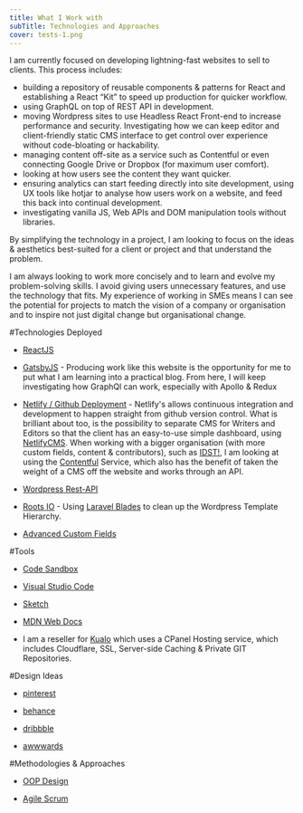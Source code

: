 ```yaml
---
title: What I Work with
subTitle: Technologies and Approaches
cover: tests-1.png
---
```



I am currently focused on developing lightning-fast websites to sell to clients. This process includes:

 * building a repository of reusable components & patterns for React and establishing a React “Kit” to speed up production for quicker workflow.
 * using GraphQL on top of REST API in development.
 * moving Wordpress sites to use Headless React Front-end to increase performance and security. Investigating how we can keep editor and client-friendly static CMS interface to get control over experience without code-bloating or hackability. 
 * managing content off-site as a service such as Contentful or even connecting Google Drive or Dropbox (for maximum user comfort).
 * looking at how users see the content they want quicker.
 * ensuring analytics can start feeding directly into site development, using UX tools like hotjar to analyse how users work on a website, and feed this back into continual development.
 * investigating vanilla JS, Web APIs and DOM manipulation tools without libraries.

By simplifying the technology in a project, I am looking to focus on the ideas & aesthetics best-suited for a client or project and that understand the problem.  

I am always looking to work more concisely and to learn and evolve my problem-solving skills. I avoid giving users unnecessary features, and use the technology that fits. My experience of working in SMEs means I can see the potential for projects to match the vision of a company or organisation and to inspire not just digital change but organisational change.


#Technologies Deployed

* [ReactJS](https://reactjs.org/docs/introducing-jsx.html) 

* [GatsbyJS](https://www.gatsbyjs.org/) - Producing work like this website is the opportunity for me to put what I am learning into a practical blog. From here, I will keep investigating how GraphQl can work, especially with Apollo & Redux 

* [Netlify / Github Deployment](https://www.netlify.com/) - Netlify's allows continuous integration and development to happen straight from github version control. What is brilliant about too, is the possibility to separate CMS for Writers and Editors so that the client has an easy-to-use simple dashboard, using [NetlifyCMS](https://www.netlifycms.org/). When working with a bigger organisation (with more custom fields, content & contributors), such as [IDST!](https://idst.org), I am looking at using the [Contentful](https://www.contentful.com/) Service, which also has the benefit of taken the weight of a CMS off the website and works through an API.

* [Wordpress Rest-API](http://v2.wp-api.org/) 

* [Roots IO](https://roots.io/) - Using [Laravel Blades](https://laravel.com/docs/5.7/blade) to clean up the Wordpress Template Hierarchy.

* [Advanced Custom Fields](https://www.advancedcustomfields.com/)


#Tools

* [Code Sandbox](https://codesandbox.io/)

* [Visual Studio Code](https://code.visualstudio.com/shortcuts/keyboard-shortcuts-macos.pdf)

* [Sketch](https://www.sketchapp.com/)

* [MDN Web Docs](https://developer.mozilla.org/en-US/)

* I am a reseller for [Kualo](https://www.kualo.co.uk/) which uses a CPanel Hosting service, which includes Cloudflare, SSL, Server-side Caching & Private GIT Repositories.

#Design Ideas

* [pinterest](https://www.pinterest.co.uk/)

* [behance](https://www.behance.net/)

* [dribbble](https://dribbble.com/)

* [awwwards](https://www.awwwards.com/websites/orange/)


#Methodologies & Approaches

* [OOP Design](https://www.youtube.com/watch?v=SS-9y0H3Si8) 

* [Agile Scrum](https://www.youtube.com/watch?v=9TycLR0TqFA)


